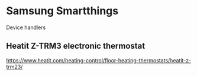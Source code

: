 # Samsung Smartthings
Device handlers

## Heatit Z-TRM3 electronic thermostat
https://www.heatit.com/heating-control/floor-heating-thermostats/heatit-z-trm23/

